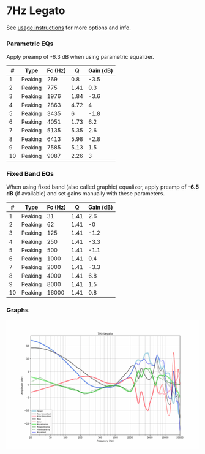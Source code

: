 # 7Hz Legato
See [usage instructions](https://github.com/jaakkopasanen/AutoEq#usage) for more options and info.

### Parametric EQs
Apply preamp of -6.3 dB when using parametric equalizer.

|   # | Type    |   Fc (Hz) |    Q |   Gain (dB) |
|-----|---------|-----------|------|-------------|
|   1 | Peaking |       269 | 0.8  |        -3.5 |
|   2 | Peaking |       775 | 1.41 |         0.3 |
|   3 | Peaking |      1976 | 1.84 |        -3.6 |
|   4 | Peaking |      2863 | 4.72 |         4   |
|   5 | Peaking |      3435 | 6    |        -1.8 |
|   6 | Peaking |      4051 | 1.73 |         6.2 |
|   7 | Peaking |      5135 | 5.35 |         2.6 |
|   8 | Peaking |      6413 | 5.98 |        -2.8 |
|   9 | Peaking |      7585 | 5.13 |         1.5 |
|  10 | Peaking |      9087 | 2.26 |         3   |

### Fixed Band EQs
When using fixed band (also called graphic) equalizer, apply preamp of **-6.5 dB** (if available) and set gains manually with these parameters.

|   # | Type    |   Fc (Hz) |    Q |   Gain (dB) |
|-----|---------|-----------|------|-------------|
|   1 | Peaking |        31 | 1.41 |         2.6 |
|   2 | Peaking |        62 | 1.41 |        -0   |
|   3 | Peaking |       125 | 1.41 |        -1.2 |
|   4 | Peaking |       250 | 1.41 |        -3.3 |
|   5 | Peaking |       500 | 1.41 |        -1.1 |
|   6 | Peaking |      1000 | 1.41 |         0.4 |
|   7 | Peaking |      2000 | 1.41 |        -3.3 |
|   8 | Peaking |      4000 | 1.41 |         6.8 |
|   9 | Peaking |      8000 | 1.41 |         1.5 |
|  10 | Peaking |     16000 | 1.41 |         0.8 |

### Graphs
![](./7Hz%20Legato.png)
